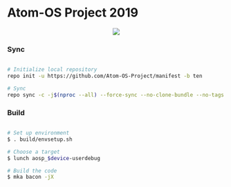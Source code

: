 # Atom-OS Project 2019 #

<p align="center"> 
<img src="https://github.com/iamsaalim/manifest/blob/ten/snippets/Atomlogo.png" > 
</p>


### Sync ###

```bash

# Initialize local repository
repo init -u https://github.com/Atom-OS-Project/manifest -b ten

# Sync
repo sync -c -j$(nproc --all) --force-sync --no-clone-bundle --no-tags
```

### Build ###

```bash

# Set up environment
$ . build/envsetup.sh

# Choose a target
$ lunch aosp_$device-userdebug

# Build the code
$ mka bacon -jX
```
